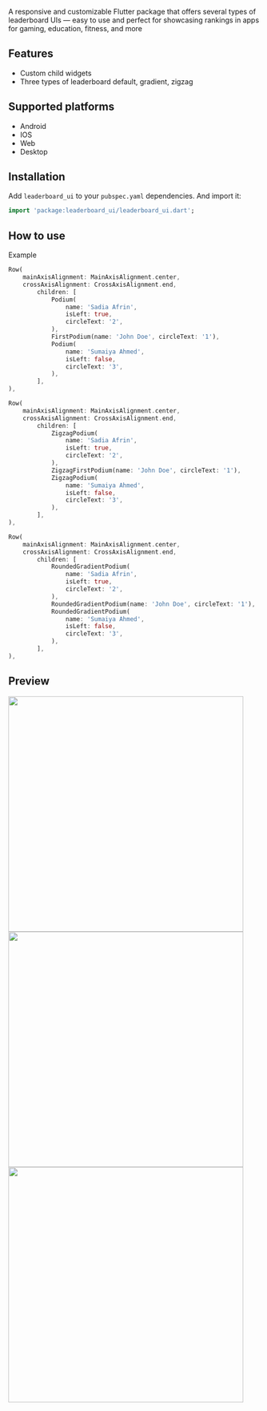 
A responsive and customizable Flutter package that offers several types of leaderboard UIs — easy to use and
perfect for showcasing rankings in apps for gaming, education, fitness, and more

## Features

- Custom child widgets
- Three types of leaderboard default, gradient, zigzag

## Supported platforms

- Android
- IOS
- Web
- Desktop

## Installation

Add `leaderboard_ui` to your `pubspec.yaml` dependencies. And import it:

```dart
import 'package:leaderboard_ui/leaderboard_ui.dart';

```

## How to use

Example

```dart
Row(
    mainAxisAlignment: MainAxisAlignment.center,
    crossAxisAlignment: CrossAxisAlignment.end,
        children: [
            Podium(
                name: 'Sadia Afrin',
                isLeft: true,
                circleText: '2',
            ),
            FirstPodium(name: 'John Doe', circleText: '1'),
            Podium(
                name: 'Sumaiya Ahmed',
                isLeft: false,
                circleText: '3',
            ),
        ],
),
```

```dart
Row(
    mainAxisAlignment: MainAxisAlignment.center,
    crossAxisAlignment: CrossAxisAlignment.end,
        children: [
            ZigzagPodium(
                name: 'Sadia Afrin',
                isLeft: true,
                circleText: '2',
            ),
            ZigzagFirstPodium(name: 'John Doe', circleText: '1'),
            ZigzagPodium(
                name: 'Sumaiya Ahmed',
                isLeft: false,
                circleText: '3',
            ),
        ],
),
```

```dart
Row(
    mainAxisAlignment: MainAxisAlignment.center,
    crossAxisAlignment: CrossAxisAlignment.end,
        children: [
            RoundedGradientPodium(
                name: 'Sadia Afrin',
                isLeft: true,
                circleText: '2',
            ),
            RoundedGradientPodium(name: 'John Doe', circleText: '1'),
            RoundedGradientPodium(
                name: 'Sumaiya Ahmed',
                isLeft: false,
                circleText: '3',
            ),
        ],
),
```

## Preview
<p float="left">
  <img src="https://github.com/user-attachments/assets/99032cdc-669f-409e-b2b8-dbff768f4f89" width="470""/>
  <img src="https://github.com/user-attachments/assets/47d757af-aed3-4e0f-8101-c9a2abc14e27" width="470""/>
  <img src="https://github.com/user-attachments/assets/2668d896-e225-444e-850f-2585999417b7" width="470""/>
</p>


